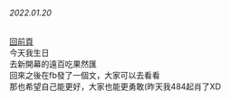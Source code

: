 ###### 2022.01.20

[回前頁](https://whaleon120.github.io/blogs/feeling/main)  
今天我生日  
去新開幕的遠百吃果然匯  
回來之後在fb發了一個文，大家可以去看看  
那也希望自己能更好，大家也能更勇敢(昨天我484起肖了XD  
